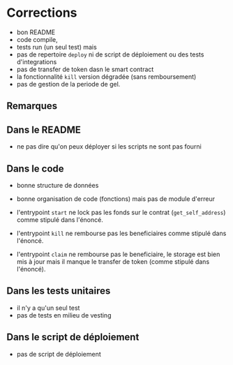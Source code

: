 # Corrections

- bon README
- code compile, 
- tests run (un seul test)
mais
- pas de repertoire `deploy` ni de script de déploiement ou des tests d'integrations
- pas de transfer de token dasn le smart contract 
- la fonctionnalité `kill` version dégradée (sans remboursement)
- pas de gestion de la periode de gel.

## Remarques

## Dans le README

- ne pas dire qu'on peux déployer si les scripts ne sont pas fourni

## Dans le code

- bonne structure de données
- bonne organisation de code (fonctions) mais pas de module d'erreur

- l'entrypoint `start` ne lock pas les fonds sur le contrat (`get_self_address`) comme stipulé dans l'énoncé.

- l'entrypoint `kill` ne rembourse pas les beneficiaires  comme stipulé dans l'énoncé.

- l'entrypoint `claim` ne rembourse pas le beneficiaire, le storage est bien mis à jour mais il manque le transfer de token (comme stipulé dans l'énoncé).



## Dans les tests unitaires

- il n'y a qu'un seul test
- pas de tests en milieu de vesting


## Dans le script de déploiement

- pas de script de déploiement
